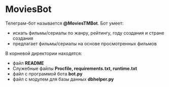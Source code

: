 # MoviesBot

Телеграм-бот называется **@MoviesTMBot**. Бот умеет:
- искать фильмы/сериалы по жанру, рейтингу, году создания и стране создания
- предлагает фильмы/сериалы на основе просмотренных фильмов

В корневой директории находятся:
- файл **README**
- Служебные файлы **Procfile, requirements.txt, runtime.txt**
- файл с программой бота **bot.py**
- файл с модулем для базы данных **dbhelper.py**
